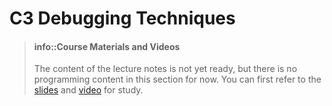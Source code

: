 # C3 Debugging Techniques

> #### info::Course Materials and Videos
> The content of the lecture notes is not yet ready, but there is no programming content in this section for now.
> You can first refer to the [slides][slide] and [video][video] for study.

[slide]: https://ysyx.oscc.cc/slides/2306/16.html#/
[video]: https://www.bilibili.com/video/BV1Vz4y1A7Rt